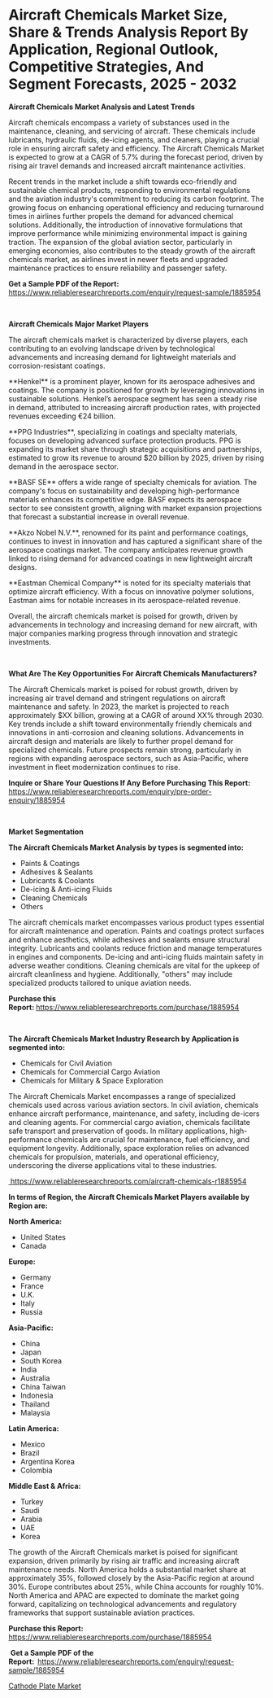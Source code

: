 <p><h1>Aircraft Chemicals Market Size, Share & Trends Analysis Report By Application, Regional Outlook, Competitive Strategies, And Segment Forecasts, 2025 - 2032</h1></p><p><strong>Aircraft Chemicals Market Analysis and Latest Trends</strong></p>
<p><p>Aircraft chemicals encompass a variety of substances used in the maintenance, cleaning, and servicing of aircraft. These chemicals include lubricants, hydraulic fluids, de-icing agents, and cleaners, playing a crucial role in ensuring aircraft safety and efficiency. The Aircraft Chemicals Market is expected to grow at a CAGR of 5.7% during the forecast period, driven by rising air travel demands and increased aircraft maintenance activities.</p><p>Recent trends in the market include a shift towards eco-friendly and sustainable chemical products, responding to environmental regulations and the aviation industry's commitment to reducing its carbon footprint. The growing focus on enhancing operational efficiency and reducing turnaround times in airlines further propels the demand for advanced chemical solutions. Additionally, the introduction of innovative formulations that improve performance while minimizing environmental impact is gaining traction. The expansion of the global aviation sector, particularly in emerging economies, also contributes to the steady growth of the aircraft chemicals market, as airlines invest in newer fleets and upgraded maintenance practices to ensure reliability and passenger safety.</p></p>
<p><strong>Get a Sample PDF of the Report:&nbsp;</strong> <a href="https://www.reliableresearchreports.com/enquiry/request-sample/1885954?utm_campaign=3093&utm_medium=2&utm_source=Github&utm_content=ia&utm_term=02042025&utm_id=aircraft-chemicals">https://www.reliableresearchreports.com/enquiry/request-sample/1885954</a></p>
<p>&nbsp;</p>
<p><strong>Aircraft Chemicals Major Market Players</strong></p>
<p><p>The aircraft chemicals market is characterized by diverse players, each contributing to an evolving landscape driven by technological advancements and increasing demand for lightweight materials and corrosion-resistant coatings.</p><p>**Henkel** is a prominent player, known for its aerospace adhesives and coatings. The company is positioned for growth by leveraging innovations in sustainable solutions. Henkel’s aerospace segment has seen a steady rise in demand, attributed to increasing aircraft production rates, with projected revenues exceeding €24 billion.</p><p>**PPG Industries**, specializing in coatings and specialty materials, focuses on developing advanced surface protection products. PPG is expanding its market share through strategic acquisitions and partnerships, estimated to grow its revenue to around $20 billion by 2025, driven by rising demand in the aerospace sector.</p><p>**BASF SE** offers a wide range of specialty chemicals for aviation. The company's focus on sustainability and developing high-performance materials enhances its competitive edge. BASF expects its aerospace sector to see consistent growth, aligning with market expansion projections that forecast a substantial increase in overall revenue.</p><p>**Akzo Nobel N.V.**, renowned for its paint and performance coatings, continues to invest in innovation and has captured a significant share of the aerospace coatings market. The company anticipates revenue growth linked to rising demand for advanced coatings in new lightweight aircraft designs.</p><p>**Eastman Chemical Company** is noted for its specialty materials that optimize aircraft efficiency. With a focus on innovative polymer solutions, Eastman aims for notable increases in its aerospace-related revenue.</p><p>Overall, the aircraft chemicals market is poised for growth, driven by advancements in technology and increasing demand for new aircraft, with major companies marking progress through innovation and strategic investments.</p></p>
<p>&nbsp;</p>
<p><strong>What Are The Key Opportunities For Aircraft Chemicals Manufacturers?</strong></p>
<p><p>The Aircraft Chemicals market is poised for robust growth, driven by increasing air travel demand and stringent regulations on aircraft maintenance and safety. In 2023, the market is projected to reach approximately $XX billion, growing at a CAGR of around XX% through 2030. Key trends include a shift toward environmentally friendly chemicals and innovations in anti-corrosion and cleaning solutions. Advancements in aircraft design and materials are likely to further propel demand for specialized chemicals. Future prospects remain strong, particularly in regions with expanding aerospace sectors, such as Asia-Pacific, where investment in fleet modernization continues to rise.</p></p>
<p><strong>Inquire or Share Your Questions If Any Before Purchasing This Report:</strong> <a href="https://www.reliableresearchreports.com/enquiry/pre-order-enquiry/1885954?utm_campaign=3093&utm_medium=2&utm_source=Github&utm_content=ia&utm_term=02042025&utm_id=aircraft-chemicals">https://www.reliableresearchreports.com/enquiry/pre-order-enquiry/1885954</a></p>
<p>&nbsp;</p>
<p><strong>Market Segmentation</strong></p>
<p><strong>The Aircraft Chemicals Market Analysis by types is segmented into:</strong></p>
<p><ul><li>Paints & Coatings</li><li>Adhesives & Sealants</li><li>Lubricants & Coolants</li><li>De-icing & Anti-icing Fluids</li><li>Cleaning Chemicals</li><li>Others</li></ul></p>
<p><p>The aircraft chemicals market encompasses various product types essential for aircraft maintenance and operation. Paints and coatings protect surfaces and enhance aesthetics, while adhesives and sealants ensure structural integrity. Lubricants and coolants reduce friction and manage temperatures in engines and components. De-icing and anti-icing fluids maintain safety in adverse weather conditions. Cleaning chemicals are vital for the upkeep of aircraft cleanliness and hygiene. Additionally, "others" may include specialized products tailored to unique aviation needs.</p></p>
<p><strong>Purchase this Report:&nbsp;</strong><a href="https://www.reliableresearchreports.com/purchase/1885954?utm_campaign=3093&utm_medium=2&utm_source=Github&utm_content=ia&utm_term=02042025&utm_id=aircraft-chemicals">https://www.reliableresearchreports.com/purchase/1885954</a></p>
<p>&nbsp;</p>
<p><strong>The Aircraft Chemicals Market Industry Research by Application is segmented into:</strong></p>
<p><ul><li>Chemicals for Civil Aviation</li><li>Chemicals for Commercial Cargo Aviation</li><li>Chemicals for Military & Space Exploration</li></ul></p>
<p><p>The Aircraft Chemicals Market encompasses a range of specialized chemicals used across various aviation sectors. In civil aviation, chemicals enhance aircraft performance, maintenance, and safety, including de-icers and cleaning agents. For commercial cargo aviation, chemicals facilitate safe transport and preservation of goods. In military applications, high-performance chemicals are crucial for maintenance, fuel efficiency, and equipment longevity. Additionally, space exploration relies on advanced chemicals for propulsion, materials, and operational efficiency, underscoring the diverse applications vital to these industries.</p></p>
<p><a href="https://www.reliableresearchreports.com/aircraft-chemicals-r1885954?utm_campaign=3093&utm_medium=2&utm_source=Github&utm_content=ia&utm_term=02042025&utm_id=aircraft-chemicals">&nbsp;https://www.reliableresearchreports.com/aircraft-chemicals-r1885954</a></p>
<p><strong>In terms of Region, the Aircraft Chemicals Market Players available by Region are:</strong></p>
<p>
    <p> <strong> North America: </strong>
        <ul>
            <li>United States</li>
            <li>Canada</li>
        </ul>
        </p> 
    <p> <strong> Europe: </strong>
        <ul>
            <li>Germany</li>
            <li>France</li>
            <li>U.K.</li>
            <li>Italy</li>
            <li>Russia</li>
        </ul>
        </p> 
    <p> <strong> Asia-Pacific: </strong>
        <ul>
            <li>China</li>
            <li>Japan</li>
            <li>South Korea</li>
            <li>India</li>
            <li>Australia</li>
            <li>China Taiwan</li>
            <li>Indonesia</li>
            <li>Thailand</li>
            <li>Malaysia</li>
        </ul>
        </p> 
    <p> <strong> Latin America: </strong>
        <ul>
            <li>Mexico</li>
            <li>Brazil</li>
            <li>Argentina Korea</li>
            <li>Colombia</li>
        </ul>
        </p> 
    <p> <strong> Middle East & Africa: </strong>
        <ul>
            <li>Turkey</li>
            <li>Saudi</li>
            <li>Arabia</li>
            <li>UAE</li>
            <li>Korea</li>
        </ul>
    </p>
    </p>
<p><p>The growth of the Aircraft Chemicals market is poised for significant expansion, driven primarily by rising air traffic and increasing aircraft maintenance needs. North America holds a substantial market share at approximately 35%, followed closely by the Asia-Pacific region at around 30%. Europe contributes about 25%, while China accounts for roughly 10%. North America and APAC are expected to dominate the market going forward, capitalizing on technological advancements and regulatory frameworks that support sustainable aviation practices.</p></p>
<p><strong>Purchase this Report: </strong><a href="https://www.reliableresearchreports.com/purchase/1885954?utm_campaign=3093&utm_medium=2&utm_source=Github&utm_content=ia&utm_term=02042025&utm_id=aircraft-chemicals">https://www.reliableresearchreports.com/purchase/1885954</a></p>
<p>&nbsp;<strong>Get a Sample PDF of the Report:&nbsp;&nbsp;</strong><a href="https://www.reliableresearchreports.com/enquiry/request-sample/1885954?utm_campaign=3093&utm_medium=2&utm_source=Github&utm_content=ia&utm_term=02042025&utm_id=aircraft-chemicals">https://www.reliableresearchreports.com/enquiry/request-sample/1885954</a></p>
<p><strong></strong></p>
<p><p><a href="https://github.com/ivvrgibi/Market-Research-Report-List-1/blob/main/cathode-plate-market.md?utm_campaign=3093&utm_medium=2&utm_source=Github&utm_content=ia&utm_term=02042025&utm_id=aircraft-chemicals">Cathode Plate Market</a></p></p>